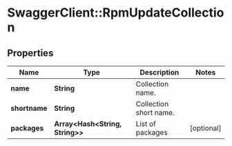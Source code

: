 # SwaggerClient::RpmUpdateCollection

## Properties
Name | Type | Description | Notes
------------ | ------------- | ------------- | -------------
**name** | **String** | Collection name. | 
**shortname** | **String** | Collection short name. | 
**packages** | **Array&lt;Hash&lt;String, String&gt;&gt;** | List of packages | [optional] 


